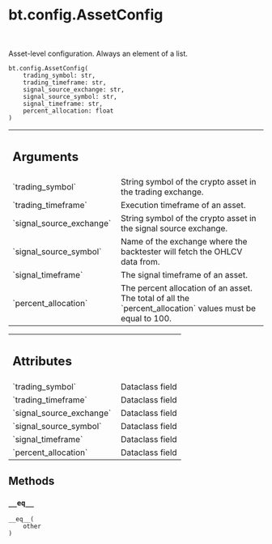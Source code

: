 <div itemscope itemtype="http://developers.google.com/ReferenceObject">
<meta itemprop="name" content="bt.config.AssetConfig" />
<meta itemprop="path" content="Stable" />
<meta itemprop="property" content="__eq__"/>
<meta itemprop="property" content="__init__"/>
</div>

# bt.config.AssetConfig

<!-- Insert buttons and diff -->

<table class="tfo-notebook-buttons tfo-api nocontent" align="left">

</table>



Asset-level configuration. Always an element of a list.

<pre class="devsite-click-to-copy prettyprint lang-py tfo-signature-link">
<code>bt.config.AssetConfig(
    trading_symbol: str,
    trading_timeframe: str,
    signal_source_exchange: str,
    signal_source_symbol: str,
    signal_timeframe: str,
    percent_allocation: float
)
</code></pre>



<!-- Placeholder for "Used in" -->


<!-- Tabular view -->
 <table class="responsive fixed orange">
<colgroup><col width="214px"><col></colgroup>
<tr><th colspan="2" style="text-align: left;"><h2 class="add-link">Arguments</h2></th></tr>

<tr>
<td>
`trading_symbol`
</td>
<td>
String symbol of the crypto asset in the
trading exchange.
</td>
</tr><tr>
<td>
`trading_timeframe`
</td>
<td>
Execution timeframe of an asset.
</td>
</tr><tr>
<td>
`signal_source_exchange`
</td>
<td>
String symbol of the crypto asset
in the signal source exchange.
</td>
</tr><tr>
<td>
`signal_source_symbol`
</td>
<td>
Name of the exchange where the backtester
will fetch the OHLCV data from.
</td>
</tr><tr>
<td>
`signal_timeframe`
</td>
<td>
The signal timeframe of an asset.
</td>
</tr><tr>
<td>
`percent_allocation`
</td>
<td>
The percent allocation of an asset. The
total of all the `percent_allocation` values must be equal
to 100.
</td>
</tr>
</table>





<!-- Tabular view -->
 <table class="responsive fixed orange">
<colgroup><col width="214px"><col></colgroup>
<tr><th colspan="2" style="text-align: left;"><h2 class="add-link">Attributes</h2></th></tr>

<tr>
<td>
`trading_symbol`
</td>
<td>
Dataclass field
</td>
</tr><tr>
<td>
`trading_timeframe`
</td>
<td>
Dataclass field
</td>
</tr><tr>
<td>
`signal_source_exchange`
</td>
<td>
Dataclass field
</td>
</tr><tr>
<td>
`signal_source_symbol`
</td>
<td>
Dataclass field
</td>
</tr><tr>
<td>
`signal_timeframe`
</td>
<td>
Dataclass field
</td>
</tr><tr>
<td>
`percent_allocation`
</td>
<td>
Dataclass field
</td>
</tr>
</table>



## Methods

<h3 id="__eq__"><code>__eq__</code></h3>

<pre class="devsite-click-to-copy prettyprint lang-py tfo-signature-link">
<code>__eq__(
    other
)
</code></pre>






